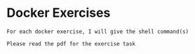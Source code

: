# Docker Exercises

```
For each docker exercise, I will give the shell command(s)
```
```
Please read the pdf for the exercise task
```